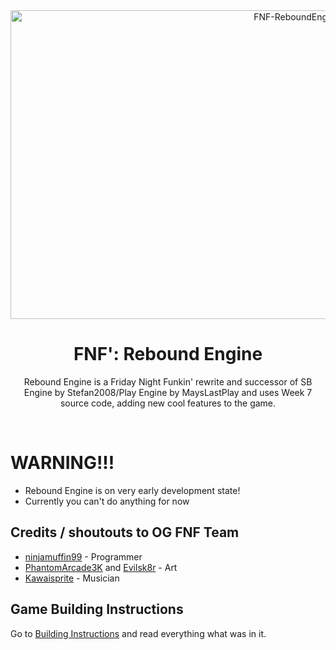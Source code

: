 <div align="center">

<img width="900" height="494" alt="FNF-ReboundEngine" src="https://github.com/user-attachments/assets/c94a7273-84ec-438f-8474-350d135794b7" />
<br/>
  <h1 align="center">FNF': Rebound Engine</h1>
  <p align="center">Rebound Engine is a Friday Night Funkin' rewrite and successor of SB Engine by Stefan2008/Play Engine by MaysLastPlay and uses Week 7 source code, adding new cool features to the game. </p>
</div>
<br />

# WARNING!!!
- Rebound Engine is on very early development state!
- Currently you can't do anything for now

## Credits / shoutouts to OG FNF Team

- [ninjamuffin99](https://twitter.com/ninja_muffin99) - Programmer
- [PhantomArcade3K](https://twitter.com/phantomarcade3k) and [Evilsk8r](https://twitter.com/evilsk8r) - Art
- [Kawaisprite](https://twitter.com/kawaisprite) - Musician
## Game Building Instructions
Go to [Building Instructions](https://github.com/Stefan2008Git/FNF-ReboundEngine/blob/main/BUILD-INSTRUCTIONS.md) and read everything what was in it.
